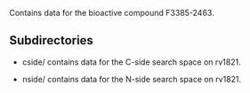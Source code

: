 Contains data for the bioactive compound F3385-2463.

## Subdirectories

- cside/ contains data for the C-side search space on rv1821.

- nside/ contains data for the N-side search space on rv1821.

